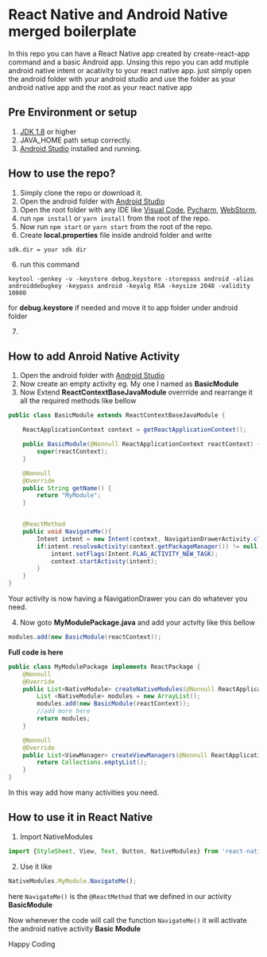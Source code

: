# React Native and Android Native merged boilerplate

In this repo you can have a React Native app created by create-react-app command and a basic Android app.
Unsing this repo you can add mutiple android native intent or acativity to your react native app. just simply open the android folder with your android studio and use the folder as your android native app and the root as your react native app

## Pre Environment or setup
1. [JDK 1.8](https://www.oracle.com/technetwork/java/javase/downloads/jdk8-downloads-2133151.html) or higher
2. JAVA_HOME path setup correctly.
3. [Android Studio](https://developer.android.com/studio) installed and running.


## How to use the repo?
1. Simply clone the repo or download it.
2. Open the android folder with [Android Studio](https://developer.android.com/studio)
3. Open the root folder with any IDE like 
[Visual Code](https://code.visualstudio.com/), 
[Pycharm](https://www.jetbrains.com/pycharm/), 
[WebStorm](https://www.jetbrains.com/webstorm/),
4. run ```npm install``` or ```yarn install``` from the root of the repo.
5. Now run ```npm start``` or ```yarn start``` from the root of the repo.
6. Create **local.properties** file inside android folder and write 

```sdk.dir = your sdk dir```


6. run this command 

```keytool -genkey -v -keystore debug.keystore -storepass android -alias androiddebugkey -keypass android -keyalg RSA -keysize 2048 -validity 10000```

for **debug.keystore** if needed and move it to app folder under android folder

7. 


## How to add Anroid Native Activity
1. Open the android folder with [Android Studio](https://developer.android.com/studio)
2. Now create an empty activity eg. My one I named as **BasicModule**
3. Now Extend **ReactContextBaseJavaModule** overrride and rearrange it all the required methods like bellow
```java
public class BasicModule extends ReactContextBaseJavaModule {

    ReactApplicationContext context = getReactApplicationContext();

    public BasicModule(@Nonnull ReactApplicationContext reactContext) {
        super(reactContext);
    }

    @Nonnull
    @Override
    public String getName() {
        return "MyModule";
    }


    @ReactMethod
    public void NavigateMe(){
        Intent intent = new Intent(context, NavigationDrawerActivity.class);
        if(intent.resolveActivity(context.getPackageManager()) != null){
            intent.setFlags(Intent.FLAG_ACTIVITY_NEW_TASK);
            context.startActivity(intent);
        }
    }
}
```
Your activity is now having a NavigationDrawer you can do whatever you need.

4. Now goto **MyModulePackage.java** and add your actvity like this bellow
```java 
modules.add(new BasicModule(reactContext));
```
**Full code is here**
```java
public class MyModulePackage implements ReactPackage {
    @Nonnull
    @Override
    public List<NativeModule> createNativeModules(@Nonnull ReactApplicationContext reactContext) {
        List <NativeModule> modules = new ArrayList();
        modules.add(new BasicModule(reactContext));
        //add more here
        return modules;
    }

    @Nonnull
    @Override
    public List<ViewManager> createViewManagers(@Nonnull ReactApplicationContext reactContext) {
        return Collections.emptyList();
    }
}
```

In this way add how many activities you need.

## How to use it in React Native
1. Import NativeModules
```javascript 
import {StyleSheet, View, Text, Button, NativeModules} from 'react-native';
```
2. Use it like 
```javascript 
NativeModules.MyModule.NavigateMe();
```
here ```NavigateMe()``` is the ```@ReactMethod``` that we defined in our activity **BasicModule**

Now whenever the code will call the function ```NavigateMe()``` it will activate the android native activity **Basic Module**


Happy Coding


